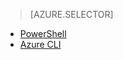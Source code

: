 > [AZURE.SELECTOR]

- [PowerShell](/documentation/articles/virtual-networks-static-private-ip-arm-ps)
- [Azure CLI](/documentation/articles/virtual-networks-static-private-ip-arm-cli)